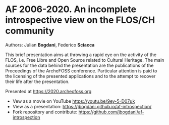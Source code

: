 # AF 2006-2020. An incomplete introspective view on the FLOS/CH community

Authors: Julian **Bogdani**, Federico **Sciacca**

This brief presentation aims at throwing a rapid eye on the activity of the FLOS, i.e. Free Libre and Open Source related to Cultural Heritage. The main sources for the data behind the presentation are the publications of the Proceedings of the ArcheFOSS conference. Particular attention is paid to the licensing of the presented applications and to the attempt to recover their life after the presentation.

Presented at https://2020.archeofoss.org

- Vew as a movie on YouTube https://youtu.be/9ey-5-D07uk
- View as a presentation: https://jbogdani.github.io/af-introspection/
- Fork repository and contribute: https://github.com/jbogdani/af-introspection


